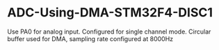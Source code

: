 # ADC-Using-DMA-STM32F4-DISC1
Use PA0 for analog input.
Configured for single channel mode.
Circular buffer used for DMA, sampling rate configured at 8000Hz
